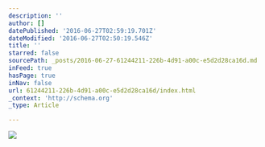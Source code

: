 ```yaml
---
description: ''
author: []
datePublished: '2016-06-27T02:59:19.701Z'
dateModified: '2016-06-27T02:50:19.546Z'
title: ''
starred: false
sourcePath: _posts/2016-06-27-61244211-226b-4d91-a00c-e5d2d28ca16d.md
inFeed: true
hasPage: true
inNav: false
url: 61244211-226b-4d91-a00c-e5d2d28ca16d/index.html
_context: 'http://schema.org'
_type: Article

---
```

![](https://the-grid-user-content.s3-us-west-2.amazonaws.com/34fafe30-24f9-4888-a195-47e035081340.png)
